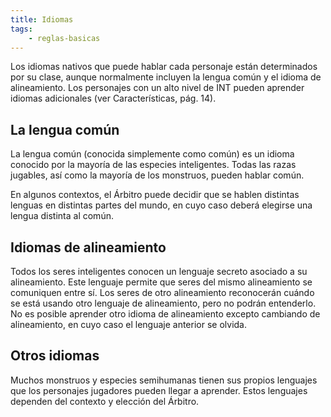 ```yaml
---
title: Idiomas
tags:
    - reglas-basicas
---
```


Los idiomas nativos que puede hablar cada personaje están determinados por su clase, aunque normalmente incluyen la lengua común y el idioma de alineamiento. Los personajes con un alto nivel de INT pueden aprender idiomas adicionales (ver Características, pág. 14).

## La lengua común
La lengua común (conocida simplemente como común) es un idioma conocido por la mayoría de las especies inteligentes. Todas las razas jugables, así como la mayoría de los monstruos, pueden hablar común.

En algunos contextos, el Árbitro puede decidir que se hablen distintas lenguas en distintas partes del mundo, en cuyo caso deberá elegirse una lengua distinta al común.

## Idiomas de alineamiento
Todos los seres inteligentes conocen un lenguaje secreto asociado a su alineamiento. Este lenguaje permite que seres del mismo alineamiento se comuniquen entre sí. Los seres de otro alineamiento reconocerán cuándo se está usando otro lenguaje de alineamiento, pero no podrán entenderlo. No es posible aprender otro idioma de alineamiento excepto cambiando de alineamiento, en cuyo caso el lenguaje anterior se olvida.

## Otros idiomas
Muchos monstruos y especies semihumanas tienen sus propios lenguajes que los personajes jugadores pueden llegar a aprender. Estos lenguajes dependen del contexto y elección del Árbitro.
